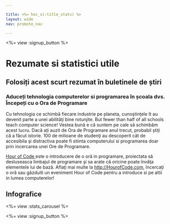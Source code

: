 ```yaml
---

title: <%= hoc_s(:title_stats) %>
layout: wide
nav: promote_nav

---
```


<a id="blurb"></a>

<%= view :signup_button %>

# Rezumate si statistici utile

## Folosiți acest scurt rezumat în buletinele de știri

### Aduceți tehnologia computerelor si programarea în școala dvs. Începeți cu o Ora de Programare

Cu tehnologia ce schimbă fiecare industrie pe planeta, cunoştinţele It au devenit parte a unei abilităţi bine rotunjite. But fewer than half of all schools teach computer science! Vestea bună e că suntem pe cale să schimbăm acest lucru. Dacă ați auzit de Ora de Programare anul trecut, probabil știți că a făcut istorie. 100 de milioane de studenţi au descoperit cât de accesibila şi distractiva poate fi stiinta computerului si programarea doar prin incercarea unei Ore de Programare.

[ Hour of Code ](<%= hoc_uri('/') %>) este o introducere de o oră in programare, proiectata să desluseasca limbajul de programare şi sa arate că oricine poate învăţa elementele lui de bază. Aflaţi mai multe la <http://HourofCode.com>, încercaţi o oră sau găzduiti un eveniment Hour of Code pentru a introduce si pe altii in lumea computerelor!

<a id="infographics"></a>

## Infografice

<%= view :stats_carousel %>

<%= view :signup_button %>